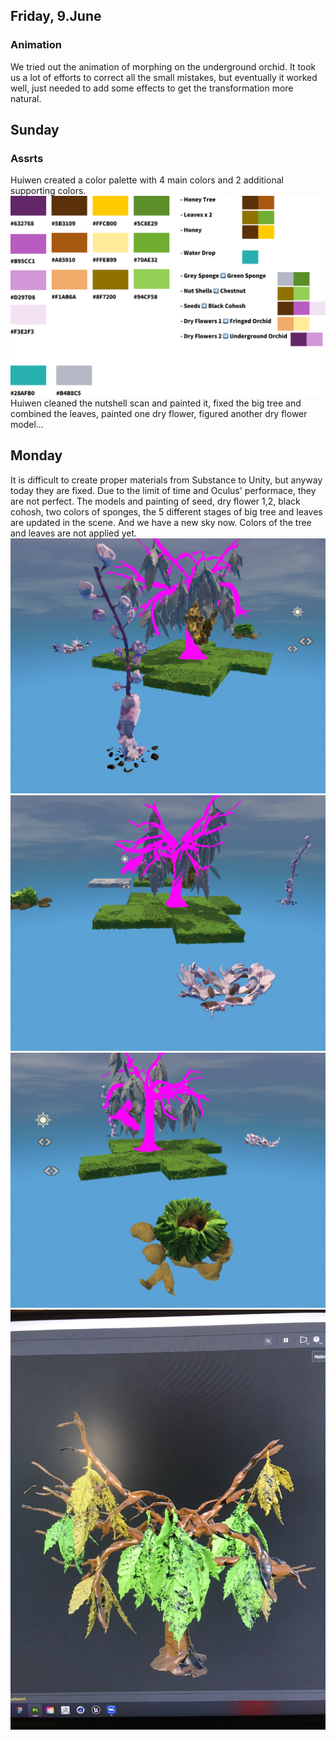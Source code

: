 ## Friday, 9.June
### Animation
We tried out the animation of morphing on the underground orchid. It took us a lot of efforts to correct all the small mistakes, but eventually it worked well, just needed to add some effects to get the transformation more natural.

## Sunday
### Assrts
Huiwen created a color palette with 4 main colors and 2 additional supporting colors.
![CO](images/color1.png)
Huiwen cleaned the nutshell scan and painted it, fixed the big tree and combined the leaves, painted one dry flower, figured another dry flower model...


## Monday
It is difficult to create proper materials from Substance to Unity, but anyway today they are fixed. Due to the limit of time and Oculus' performace, they are not perfect. The models and painting of seed, dry flower 1,2, black cohosh, two colors of sponges, the 5 different stages of big tree and leaves are updated in the scene. And we have a new sky now. Colors of the tree and leaves are not applied yet.
![unity](images/newscene1.jpg)
![unity](images/newscene2.jpg)
![unity](images/newscene3.jpg)
![unity](images/tree.jpg)
